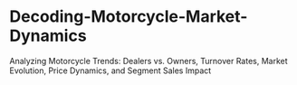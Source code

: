 # Decoding-Motorcycle-Market-Dynamics
Analyzing Motorcycle Trends: Dealers vs. Owners, Turnover Rates, Market Evolution, Price Dynamics, and Segment Sales Impact
